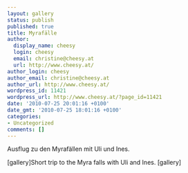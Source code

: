 ```yaml
---
layout: gallery
status: publish
published: true
title: Myrafälle
author:
  display_name: cheesy
  login: cheesy
  email: christine@cheesy.at
  url: http://www.cheesy.at/
author_login: cheesy
author_email: christine@cheesy.at
author_url: http://www.cheesy.at/
wordpress_id: 11421
wordpress_url: http://www.cheesy.at/?page_id=11421
date: '2010-07-25 20:01:16 +0100'
date_gmt: '2010-07-25 18:01:16 +0100'
categories:
- Uncategorized
comments: []
---
```

<!--:de-->Ausflug zu den Myrafällen mit Uli und Ines.
[gallery]<!--:--><!--:en-->Short trip to the Myra falls with Uli and Ines.
[gallery]<!--:-->
